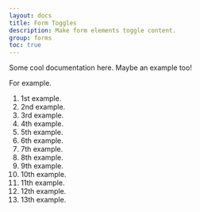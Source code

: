 ```yaml
---
layout: docs
title: Form Toggles
description: Make form elements toggle content.
group: forms
toc: true
---
```


Some cool documentation here. Maybe an example too! 

For example.

1. 1st example.
2. 2nd example.
3. 3rd example.
4. 4th example.
5. 5th example.
6. 6th example.
7. 7th example.
8. 8th example.
9. 9th example.
10. 10th example.
11. 11th example.
12. 12th example.
13. 13th example.
